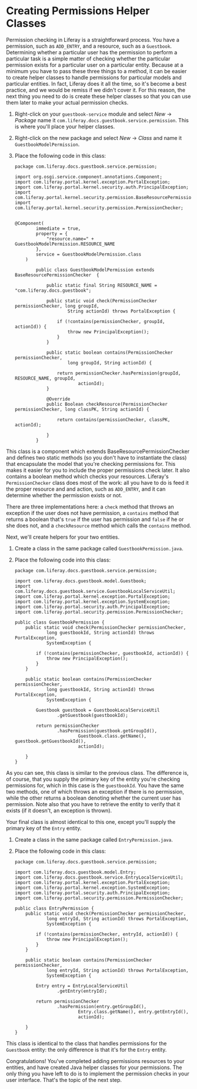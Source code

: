 # Creating Permissions Helper Classes [](id=creating-permissions-helper-classes)

Permission checking in Liferay is a straightforward process. You have a
permission, such as `ADD_ENTRY`, and a resource, such as a `Guestbook`.
Determining whether a particular user has the permission to perform a particular
task is a simple matter of checking whether the particular permission exists for
a particular user on a particular entity. Because at a minimum you have to pass
these three things to a method, it can be easier to create helper classes to
handle permissions for particular models and particular entities. In fact,
Liferay does it all the time, so it's become a best practice, and we would be
remiss if we didn't cover it. For this reason, the next thing you need to do is
create these helper classes so that you can use them later to make your actual
permission checks. 

1.  Right-click on your `guestbook-service` module and select *New* &rarr;
    *Package* name it `com.liferay.docs.guestbook.service.permission`.
	This is where you'll place your helper classes. 

2.  Right-click on the new package and select *New* &rarr; *Class* and name it 
    `GuestbookModelPermission`.

3.  Place the following code in this class: 

		package com.liferay.docs.guestbook.service.permission;

		import org.osgi.service.component.annotations.Component;
		import com.liferay.portal.kernel.exception.PortalException;
		import com.liferay.portal.kernel.security.auth.PrincipalException;
		import com.liferay.portal.kernel.security.permission.BaseResourcePermissionChecker;
		import com.liferay.portal.kernel.security.permission.PermissionChecker;


		@Component(
				immediate = true,
				property = {
					"resource.name=" + GuestbookModelPermission.RESOURCE_NAME
				},
				service = GuestbookModelPermission.class
			)

		        public class GuestbookModelPermission extends BaseResourcePermissionChecker  {

		            public static final String RESOURCE_NAME = "com.liferay.docs.guestbook";

		            public static void check(PermissionChecker permissionChecker, long groupId,
		                    String actionId) throws PortalException {

		                if (!contains(permissionChecker, groupId, actionId)) {
		                    throw new PrincipalException();
		                }
		            }

		            public static boolean contains(PermissionChecker permissionChecker,
		                    long groupId, String actionId) {

		                return permissionChecker.hasPermission(groupId, RESOURCE_NAME, groupId,
		                        actionId);
		            }

					@Override
					public Boolean checkResource(PermissionChecker permissionChecker, long classPK, String actionId) {

						return contains(permissionChecker, classPK, actionId);

					}
		        }


This class is a component which extends BaseResourcePermissionChecker and 
defines two static methods (so  you don't have to instantiate the class) that 
encapsulate the model that you're checking permissions for. This makes it 
easier for you to include the proper permissions check later. It also contains 
a boolean method which checks your resources. Liferay's `PermissionChecker` 
class does most of the work: all you have to do is feed it the proper resource 
and and action, such as `ADD_ENTRY`, and it can determine whether the 
permission exists or not. 

There are three implementations here: a `check` method that throws an
exception if the user does not have permission, a `contains` method that
returns a boolean that's `true` if the user has permission and `false` if he
or she does not, and a `checkResource` method which calls the `contains` method.

Next, we'll create helpers for your two entities. 

1.  Create a class in the same package called `GuestbookPermission.java`. 

2.  Place the following code into this class: 

        package com.liferay.docs.guestbook.service.permission;

        import com.liferay.docs.guestbook.model.Guestbook;
        import com.liferay.docs.guestbook.service.GuestbookLocalServiceUtil;
        import com.liferay.portal.kernel.exception.PortalException;
        import com.liferay.portal.kernel.exception.SystemException;
        import com.liferay.portal.security.auth.PrincipalException;
        import com.liferay.portal.security.permission.PermissionChecker;

        public class GuestbookPermission {
            public static void check(PermissionChecker permissionChecker,
                    long guestbookId, String actionId) throws PortalException,
                    SystemException {

                if (!contains(permissionChecker, guestbookId, actionId)) {
                    throw new PrincipalException();
                }
            }

            public static boolean contains(PermissionChecker permissionChecker,
                    long guestbookId, String actionId) throws PortalException,
                    SystemException {

                Guestbook guestbook = GuestbookLocalServiceUtil
                        .getGuestbook(guestbookId);

                return permissionChecker
                        .hasPermission(guestbook.getGroupId(),
                                Guestbook.class.getName(), guestbook.getGuestbookId(),
                                actionId);

            }
        }

As you can see, this class is similar to the previous class. The difference
is, of course, that you supply the primary key of the entity you're checking
permissions for, which in this case is the `guestbookId`. You have the same
two methods, one of which throws an exception if there is no permission,
while the other returns a boolean denoting whether the current user has
permission. Note also that you have to retrieve the entity to verify that it
exists (if it doesn't, an exception is thrown). 

Your final class is almost identical to this one, except you'll supply the
primary key of the `Entry` entity. 

1.  Create a class in the same package called `EntryPermission.java`. 

2.  Place the following code in this class: 

        package com.liferay.docs.guestbook.service.permission;

        import com.liferay.docs.guestbook.model.Entry;
        import com.liferay.docs.guestbook.service.EntryLocalServiceUtil;
        import com.liferay.portal.kernel.exception.PortalException;
        import com.liferay.portal.kernel.exception.SystemException;
        import com.liferay.portal.security.auth.PrincipalException;
        import com.liferay.portal.security.permission.PermissionChecker;

        public class EntryPermission {
            public static void check(PermissionChecker permissionChecker,
                    long entryId, String actionId) throws PortalException,
                    SystemException {

                if (!contains(permissionChecker, entryId, actionId)) {
                    throw new PrincipalException();
                }
            }

            public static boolean contains(PermissionChecker permissionChecker,
                    long entryId, String actionId) throws PortalException,
                    SystemException {

                Entry entry = EntryLocalServiceUtil
                        .getEntry(entryId);

                return permissionChecker
                        .hasPermission(entry.getGroupId(),
                                Entry.class.getName(), entry.getEntryId(),
                                actionId);

            }
        }

This class is identical to the class that handles permissions for the
`Guestbook` entity: the only difference is that it's for the `Entry` entity. 

Congratulations! You've completed adding permissions resources to your entities,
and have created Java helper classes for your permissions. The only thing you
have left to do is to implement the permission checks in your user interface.
That's the topic of the next step. 
